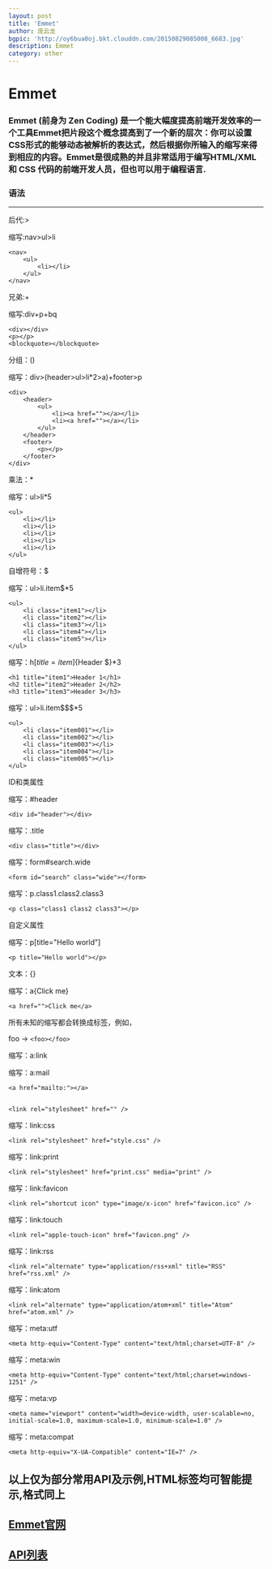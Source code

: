 ```yaml
---
layout: post
title: 'Emmet'
author: 庞云龙
bgpic: 'http://oy6bua0oj.bkt.clouddn.com/20150829085008_6683.jpg'
description: Emmet
category: other 
---
```


# Emmet

### Emmet (前身为 Zen Coding) 是一个能大幅度提高前端开发效率的一个工具Emmet把片段这个概念提高到了一个新的层次：你可以设置CSS形式的能够动态被解析的表达式，然后根据你所输入的缩写来得到相应的内容。Emmet是很成熟的并且非常适用于编写HTML/XML 和 CSS 代码的前端开发人员，但也可以用于编程语言.

### 语法

----------
后代:>

缩写:nav>ul>li
    
    <nav>
    	<ul>
    		<li></li>
    	</ul>
    </nav>

兄弟:+

缩写:div+p+bq

    <div></div>
    <p></p>
    <blockquote></blockquote>

分组：()

缩写：div>(header>ul>li*2>a)+footer>p

    <div>
	    <header>
		    <ul>
			    <li><a href=""></a></li>
			    <li><a href=""></a></li>
		    </ul>
	    </header>
	    <footer>
	    	<p></p>
	    </footer>
    </div>
       
乘法：*

缩写：ul>li*5

    <ul>
	    <li></li>
	    <li></li>
	    <li></li>
	    <li></li>
	    <li></li>
    </ul>
    
自增符号：$

缩写：ul>li.item$*5

    <ul>
	    <li class="item1"></li>
	    <li class="item2"></li>
	    <li class="item3"></li>
	    <li class="item4"></li>
	    <li class="item5"></li>
    </ul>
缩写：h$[title=item$]{Header $}*3

    <h1 title="item1">Header 1</h1>
    <h2 title="item2">Header 2</h2>
    <h3 title="item3">Header 3</h3>
缩写：ul>li.item$$$*5

    <ul>
	    <li class="item001"></li>
	    <li class="item002"></li>
	    <li class="item003"></li>
	    <li class="item004"></li>
	    <li class="item005"></li>
    </ul>
    
ID和类属性

缩写：#header

    <div id="header"></div>
缩写：.title

    <div class="title"></div>
缩写：form#search.wide

    <form id="search" class="wide"></form>
缩写：p.class1.class2.class3

    <p class="class1 class2 class3"></p>

自定义属性

缩写：p[title="Hello world"]

    <p title="Hello world"></p>

文本：{}

缩写：a{Click me}

    <a href="">Click me</a>

所有未知的缩写都会转换成标签，例如，

foo → `<foo></foo>`

缩写：a:link

<a href="http://"></a>
缩写：a:mail

    <a href="mailto:"></a>
 

    <link rel="stylesheet" href="" />
缩写：link:css
    
    <link rel="stylesheet" href="style.css" />
缩写：link:print

    <link rel="stylesheet" href="print.css" media="print" />
缩写：link:favicon

    <link rel="shortcut icon" type="image/x-icon" href="favicon.ico" />
缩写：link:touch

    <link rel="apple-touch-icon" href="favicon.png" />
缩写：link:rss

    <link rel="alternate" type="application/rss+xml" title="RSS" href="rss.xml" />
缩写：link:atom
    
    <link rel="alternate" type="application/atom+xml" title="Atom" href="atom.xml" />

缩写：meta:utf

    <meta http-equiv="Content-Type" content="text/html;charset=UTF-8" />
缩写：meta:win

    <meta http-equiv="Content-Type" content="text/html;charset=windows-1251" />
缩写：meta:vp

    <meta name="viewport" content="width=device-width, user-scalable=no, initial-scale=1.0, maximum-scale=1.0, minimum-scale=1.0" />
缩写：meta:compat

    <meta http-equiv="X-UA-Compatible" content="IE=7" />

## 以上仅为部分常用API及示例,HTML标签均可智能提示,格式同上 ##
[<h2>Emmet官网</h2>](https://docs.emmet.io/)

[<h2>API列表</h2>](http://oy6bua0oj.bkt.clouddn.com/CheatSheet.jpg "七牛云存储")
